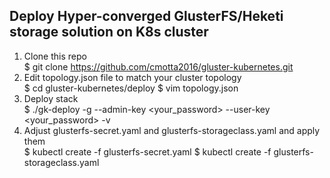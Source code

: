 ## Deploy Hyper-converged GlusterFS/Heketi storage solution on K8s cluster
1. Clone this repo  
	$ git clone https://github.com/cmotta2016/gluster-kubernetes.git
2. Edit topology.json file to match your cluster topology  
	$ cd gluster-kubernetes/deploy
	$ vim topology.json
3. Deploy stack  
	$ ./gk-deploy -g --admin-key <your_password> --user-key <your_password> -v
4. Adjust glusterfs-secret.yaml and glusterfs-storageclass.yaml and apply them  
	$ kubectl create -f glusterfs-secret.yaml
	$ kubectl create -f glusterfs-storageclass.yaml
